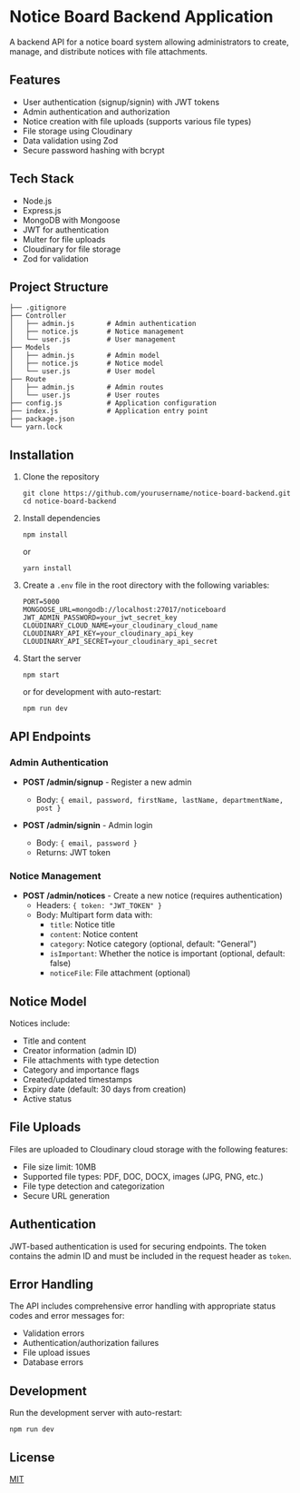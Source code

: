 # Notice Board Backend Application

A backend API for a notice board system allowing administrators to create, manage, and distribute notices with file attachments.

## Features

- User authentication (signup/signin) with JWT tokens
- Admin authentication and authorization
- Notice creation with file uploads (supports various file types)
- File storage using Cloudinary
- Data validation using Zod
- Secure password hashing with bcrypt

## Tech Stack

- Node.js
- Express.js
- MongoDB with Mongoose
- JWT for authentication
- Multer for file uploads
- Cloudinary for file storage
- Zod for validation

## Project Structure

```
├── .gitignore
├── Controller
│   ├── admin.js        # Admin authentication
│   ├── notice.js       # Notice management
│   └── user.js         # User management 
├── Models
│   ├── admin.js        # Admin model
│   ├── notice.js       # Notice model
│   └── user.js         # User model
├── Route
│   ├── admin.js        # Admin routes 
│   └── user.js         # User routes
├── config.js           # Application configuration
├── index.js            # Application entry point
├── package.json
└── yarn.lock
```

## Installation

1. Clone the repository
   ```
   git clone https://github.com/yourusername/notice-board-backend.git
   cd notice-board-backend
   ```

2. Install dependencies
   ```
   npm install
   ```
   or
   ```
   yarn install
   ```

3. Create a `.env` file in the root directory with the following variables:
   ```
   PORT=5000
   MONGOOSE_URL=mongodb://localhost:27017/noticeboard
   JWT_ADMIN_PASSWORD=your_jwt_secret_key
   CLOUDINARY_CLOUD_NAME=your_cloudinary_cloud_name
   CLOUDINARY_API_KEY=your_cloudinary_api_key
   CLOUDINARY_API_SECRET=your_cloudinary_api_secret
   ```

4. Start the server
   ```
   npm start
   ```
   or for development with auto-restart:
   ```
   npm run dev
   ```

## API Endpoints

### Admin Authentication

- **POST /admin/signup** - Register a new admin
  - Body: `{ email, password, firstName, lastName, departmentName, post }`
  
- **POST /admin/signin** - Admin login
  - Body: `{ email, password }`
  - Returns: JWT token

### Notice Management

- **POST /admin/notices** - Create a new notice (requires authentication)
  - Headers: `{ token: "JWT_TOKEN" }`
  - Body: Multipart form data with:
    - `title`: Notice title
    - `content`: Notice content
    - `category`: Notice category (optional, default: "General")
    - `isImportant`: Whether the notice is important (optional, default: false)
    - `noticeFile`: File attachment (optional)

## Notice Model

Notices include:
- Title and content
- Creator information (admin ID)
- File attachments with type detection
- Category and importance flags
- Created/updated timestamps
- Expiry date (default: 30 days from creation)
- Active status

## File Uploads

Files are uploaded to Cloudinary cloud storage with the following features:
- File size limit: 10MB
- Supported file types: PDF, DOC, DOCX, images (JPG, PNG, etc.)
- File type detection and categorization
- Secure URL generation

## Authentication

JWT-based authentication is used for securing endpoints. The token contains the admin ID and must be included in the request header as `token`.

## Error Handling

The API includes comprehensive error handling with appropriate status codes and error messages for:
- Validation errors
- Authentication/authorization failures
- File upload issues
- Database errors

## Development

Run the development server with auto-restart:
```
npm run dev
```

## License

[MIT](LICENSE)
